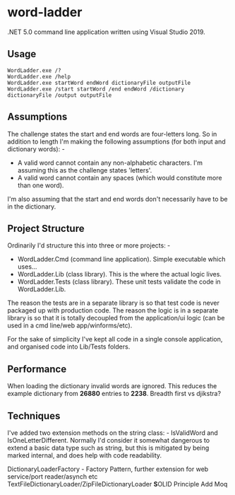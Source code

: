 # word-ladder
.NET 5.0 command line application written using Visual Studio 2019.

## Usage
```
WordLadder.exe /?
WordLadder.exe /help
WordLadder.exe startWord endWord dictionaryFile outputFile
WordLadder.exe /start startWord /end endWord /dictionary dictionaryFile /output outputFile
```

## Assumptions
The challenge states the start and end words are four-letters long. So in addition to length I'm making the following assumptions (for both input and dictionary words): -
* A valid word cannot contain any non-alphabetic characters. I'm assuming this as the challenge states 'letters'.
* A valid word cannot contain any spaces (which would constitute more than one word).

I'm also assuming that the start and end words don't necessarily have to be in the dictionary.

## Project Structure
Ordinarily I'd structure this into three or more projects: -
* WordLadder.Cmd (command line application). Simple executable which uses...
* WordLadder.Lib (class library). This is the where the actual logic lives.
* WordLadder.Tests (class library). These unit tests validate the code in WordLadder.Lib.

The reason the tests are in a separate library is so that test code is never packaged up with production code.
The reason the logic is in a separate library is so that it is totally decoupled from the application/ui logic (can be used in a cmd line/web app/winforms/etc).

For the sake of simplicity I've kept all code in a single console application, and organised code into Lib/Tests folders.

## Performance
When loading the dictionary invalid words are ignored. This reduces the example dictionary from **26880** entries to **2238**.
Breadth first vs djikstra?

## Techniques
I've added two extension methods on the string class: - IsValidWord and IsOneLetterDifferent.
Normally I'd consider it somewhat dangerous to extend a basic data type such as string, but this is mitigated by being marked internal, and does help with code readability.

DictionaryLoaderFactory - Factory Pattern, further extension for web service/port reader/asynch etc
TextFileDictionaryLoader/ZipFileDictionaryLoader **S**OLID Principle
Add Moq
